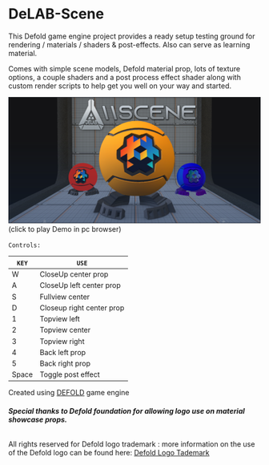  
# DeLAB-Scene

This Defold game engine project provides a ready setup testing ground for rendering / materials / shaders & post-effects.
Also can serve as learning material.

Comes with simple scene models, Defold material prop, lots of texture options, a couple shaders and a post process effect shader along with custom render scripts to help get you well on your way and started.

[![Example](/docs/screen_shot.png)](https://flexyourbrain.github.io/DeLAB_scene/)
(click to play Demo in pc browser)

`Controls:`

| `KEY` | `USE`                     | 
| ----- | -----------------------   | 
| W     | CloseUp center prop       | 
| A     | CloseUp left center prop  | 
| S     | Fullview center           | 
| D     | Closeup right center prop | 
| 1     | Topview left              | 
| 2     | Topview center            | 
| 3     | Topview right             | 
| 4     | Back left prop            | 
| 5     | Back right prop           | 
| Space | Toggle post effect        | 

 
Created using [DEFOLD](https://defold.com/) game engine

###### **Special thanks to Defold foundation for allowing logo use on material showcase props.**

All rights reserved for Defold logo trademark : more information on the use of the Defold logo can be found here:
[Defold Logo Tademark](https://defold.com/logo-and-trademark/) 




